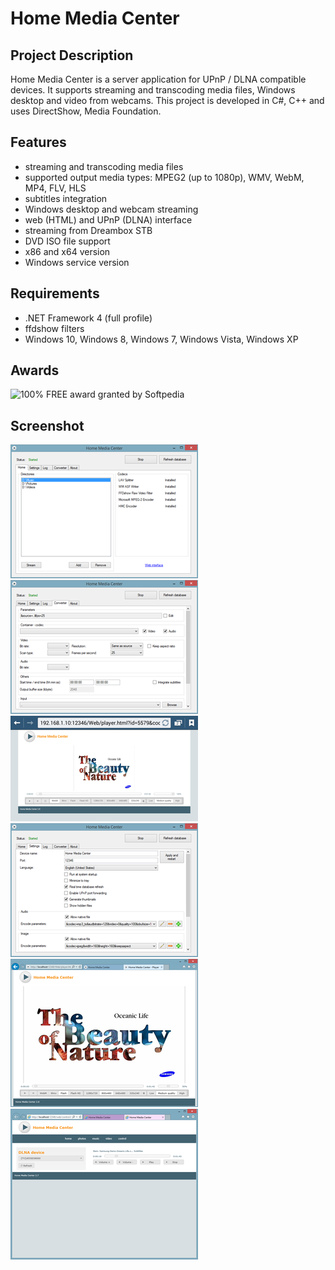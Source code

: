 # Home Media Center

## Project Description
Home Media Center is a server application for UPnP / DLNA compatible devices. It supports streaming and transcoding media files, Windows desktop and video from webcams. This project is developed in C#, C++ and uses DirectShow, Media Foundation.

## Features
- streaming and transcoding media files
- supported output media types: MPEG2 (up to 1080p), WMV, WebM, MP4, FLV, HLS
- subtitles integration
- Windows desktop and webcam streaming
- web (HTML) and UPnP (DLNA) interface
- streaming from Dreambox STB
- DVD ISO file support
- x86 and x64 version
- Windows service version

## Requirements
- .NET Framework 4 (full profile)
- ffdshow filters
- Windows 10, Windows 8, Windows 7, Windows Vista, Windows XP

## Awards
![100% FREE award granted by Softpedia](http://www.softpedia.com/_img/softpedia_100_free.png)

## Screenshot
![Home Screen](/docs/Home_HomeScreen_small.PNG)
![Converter Screen](/docs/Home_ConverterScreen_small.PNG)
![Web Interface on Android](/docs/Home_Android_small.PNG)
![Settings Screen](/docs/Home_SettingsScreen_small.PNG)
![Web Interface - Player](/docs/Home_WebScreen_small.PNG)
![Web Interface - Control](/docs/Home_Control_small.PNG)
